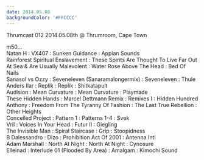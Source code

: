 ```yaml
---
date: 2014.05.08
backgroundColor: '#FFCCCC'
---
```


Thrumcast 012 2014.05.08th @ Thrumroom, Cape Town  

m50...  
Natan H : VX407 : Sunken Guidance : Appian Sounds  
Rainforest Spiritual Enslavement : These Spirits Are Thought To Live Far Out At Sea & Are Usually Malevolent : Water Rose Above The Head : Bed Of Nails  
Sanasol vs Ozzy : Seveneleven (Sanaramalongermix) : Seveneleven : Thule  
Anders Ilar : Replik : Replik : Shitkatapult  
Audision : Mean Curvature : Mean Curvature : Playmade  
These Hidden Hands : Marcel Dettmann Remix : Remixes I : Hidden Hundred  
Anthony : Freedom From The Tyranny Of Fashion : The Last True Rebellion : Other Heights  
Conceiled Project : Pattern 1 : Patterns 1-4 : Svek  
Vril : Voices In Your Head : Futur II : Giegling  
The Invisible Man : Spiral Staircase : Grip : Stoopidness  
B Dalessandro : Dizo : Prohibition Act Of 2001 : Antenna Intl  
Adam Marshall : North At Night : North At Night : Cynosure  
Elleinad : Interlude 01 (Flooded By Area) : Amalgam : Kimochi Sound
